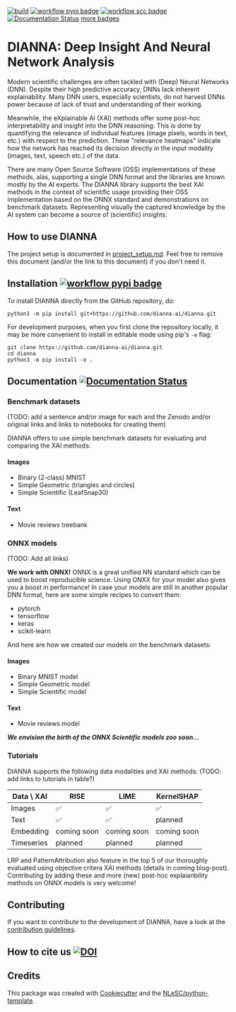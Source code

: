 [![build](https://github.com/dianna-ai/dianna/actions/workflows/build.yml/badge.svg)](https://github.com/dianna-ai/dianna/actions/workflows/build.yml)
[![workflow pypi badge](https://img.shields.io/pypi/v/dianna.svg?colorB=blue)](https://pypi.python.org/project/dianna/)
[![workflow scc badge](https://sonarcloud.io/api/project_badges/measure?project=dianna-ai_dianna&metric=coverage)](https://sonarcloud.io/dashboard?id=dianna-ai_dianna)
[![Documentation Status](https://readthedocs.org/projects/dianna/badge/?version=latest)](https://dianna.readthedocs.io/en/latest/?badge=latest)
[more badges](badges.md)

# DIANNA: Deep Insight And Neural Network Analysis

Modern scientific challenges are often tackled with (Deep) Neural Networks (DNN). Despite their high predictive accuracy, DNNs lack inherent explainability. Many DNN users, especially scientists, do not harvest DNNs power because of lack of trust and understanding of their working. 

Meanwhile, the eXplainable AI (XAI) methods offer some post-hoc interpretability and insight into the DNN reasoning. This is done by quantifying the relevance of individual features (image pixels, words in text, etc.) with respect to the prediction. These "relevance heatmaps" indicate how the network has reached its decision directly in the input modality (images, text, speech etc.) of the data. 

There are many Open Source Software (OSS) implementations of these methods, alas, supporting a single DNN format and the libraries are known mostly by the AI experts. The DIANNA library supports the best XAI methods in the context of scientific usage providing their OSS implementation based on the ONNX standard and demonstrations on benchmark datasets. Representing visually the captured knowledge by the AI system can become a source of (scientific) insights. 

## How to use DIANNA

The project setup is documented in [project_setup.md](https://github.com/dianna-ai/dianna/blob/main/project_setup.md). Feel free to remove this document (and/or the link to this document) if you don't need it.

## Installation [![workflow pypi badge](https://img.shields.io/pypi/v/dianna.svg?colorB=blue)](https://pypi.python.org/project/dianna/)

To install DIANNA directly from the GitHub repository, do:

```console
python3 -m pip install git+https://github.com/dianna-ai/dianna.git
```

For development purposes, when you first clone the repository locally, it may be more convenient to install in editable mode using pip's `-e` flag:

```console
git clone https://github.com/dianna-ai/dianna.git
cd dianna
python3 -m pip install -e .
```


## Documentation [![Documentation Status](https://readthedocs.org/projects/dianna/badge/?version=latest)](https://dianna.readthedocs.io/en/latest/?badge=latest)

### Benchmark datasets
(TODO: add a sentence and/or image for each and the Zenodo and/or original links and links to notebooks for creating them)

DIANNA offers to use simple benchmark datasets for evaluating and comparing the XAI methods:

#### Images
* Binary (2-class) MNIST
* Simple Geometric (triangles and circles)
* Simple Scientific (LeafSnap30)

#### Text
* Movie reviews treebank

### ONNX models
(TODO: Add all links) 

**We work with ONNX!** ONNX is a great unified NN standard which can be used to boost reproducible science. Using ONXX for your model also gives you a boost in performance! In case your models are still in another popular DNN format, here are some simple recipes to convert them:
* pytorch
* tensorflow
* keras
* scikit-learn

And here are how we created our models on the benchmark datasets:

#### Images
* Binary MNIST model
* Simple Geometric model
* Simple Scientific model

#### Text
* Movie reviews model

**_We envision the birth of the ONNX Scientific models zoo soon..._**

### Tutorials
DIANNA supports the following data modalities and XAI methods:
(TODO: add links to tutorials in table?)

|Data \ XAI|RISE|LIME|KernelSHAP|
|-----|---|---|---|
|Images|:white_check_mark:|:white_check_mark:|:white_check_mark:|
|Text|:white_check_mark:|:white_check_mark:|planned|
|Embedding|coming soon|coming soon|coming soon|
|Timeseries|planned|planned|planned|

LRP and PatternAttribution also feature in the top 5 of our thoroughly evaluated using objective critera XAI methods (details in coming blog-post). Contributing by adding these and more (new) post-hoc explaianbility methods on ONNX models is very welcome!

## Contributing

If you want to contribute to the development of DIANNA,
have a look at the [contribution guidelines](https://github.com/dianna-ai/dianna/blob/main/CONTRIBUTING.md).

## How to cite us [![DOI](https://zenodo.org/badge/DOI/10.5281/zenodo.5592606.svg)](https://doi.org/10.5281/zenodo.5592606)


## Credits

This package was created with [Cookiecutter](https://github.com/audreyr/cookiecutter) and the [NLeSC/python-template](https://github.com/NLeSC/python-template).
